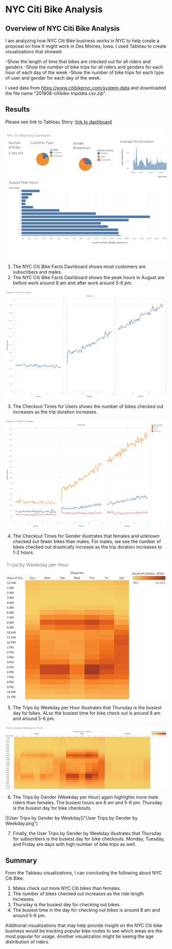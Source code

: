# NYC Citi Bike Analysis 

## Overview of NYC Citi Bike Analysis

I am analyzing how NYC Citi Bike business works in NYC to help create a proposal on how it might work in Des Moines, Iowa. I used Tableau to create visualizations that showed: 

-Show the length of time that bikes are checked out for all riders and genders
-Show the number of bike trips for all riders and genders for each hour of each day of the week
-Show the number of bike trips for each type of user and gender for each day of the week.

I used data from https://www.citibikenyc.com/system-data and downloaded the file name "201908-citibike-tripdata.csv.zip". 


## Results

Please see link to Tableau Story: [link to dashboard](https://public.tableau.com/app/profile/krystal.sung/viz/NYCCitiBikeStory_16286342835150/NYCCitiBike#1)


![NYC Citi Bike Facts](https://github.com/ksung1923/bikesharing/blob/29c3df09f770aaa8a0a30d1152d0aa7b52ec9f2d/NYC%20Citi%20Bike%20Facts.png)
1. The NYC Citi Bike Facts Dashboard shows most customers are subscribers and males. 
2. The NYC Citi Bike Facts Dashboard shows the peak hours in August are before work around 8 am and after work around 5-6 pm. 

![Checkout Times for Users](https://github.com/ksung1923/bikesharing/blob/2bf56fd7e01cf48ee0e961fcc5fbd82ab4fbce7c/Checkout%20Times%20for%20Users.png)

3. The Checkout Times for Users shows the number of bikes checked out increases as the trip duration increases. 

![Checkout Times for Gender](https://github.com/ksung1923/bikesharing/blob/5903c97b19c6641908ed117da9aa618cd7a6a0ce/Checkout%20Times%20for%20Gender.png)

4. The Checkout Times for Gender illustrates that females and unknown checked out fewer bikes than males. For males, we see the number of bikes checked out drastically increase as the trip duration increases to 1-2 hours. 

![Trips by Weekday per Hour](https://github.com/ksung1923/bikesharing/blob/d4a96f88533d2ce7c12c4e9fc8fbd12e2dea358c/Trips%20by%20Weekday%20per%20Hour.png)

5. The Trips by Weekday per Hour illustrates that Thursday is the busiest day for bikes. ALso the busiest time for bike check out is around 8 am and around 5-6 pm. 

![Trips by Gender (Weekday per Hour)](https://github.com/ksung1923/bikesharing/blob/34a399895f25367c8b07995e2edc80bc06b4f888/Trips%20by%20Gender%20(Weekday%20per%20Hour).png)

6. The Trips by Gender (Weekday per Hour) again highlights more male riders than females. The busiest hours are 8 am and 5-6 pm. Thursday is the busiest day for bike checkouts. 

![User Trips by Gender by Weekday]("User Trips by Gender by Weekday.png")

7. Finally, the User Trips by Gender by Weekday illustrates that Thursday for subscribers is the busiest day for bike checkouts. Monday, Tuesday, and Friday are days with high number of bike trips as well. 


## Summary

From the Tableau visualizations, I can concluding the following about NYC Citi Bike: 
1. Males check out more NYC Citi bikes than females. 
2. The number of bikes checked out increases as the ride length increases. 
3. Thursday is the busiest day for checking out bikes. 
4. The busiest time in the day for checking out bikes is around 8 am and around 5-6 pm.

Additional visualizations that may help provide insight on the NYC Citi bike business would be tracking popular bike routes to see which areas are the most popular for usage. Another visualization might be seeing the age distribution of riders. 



